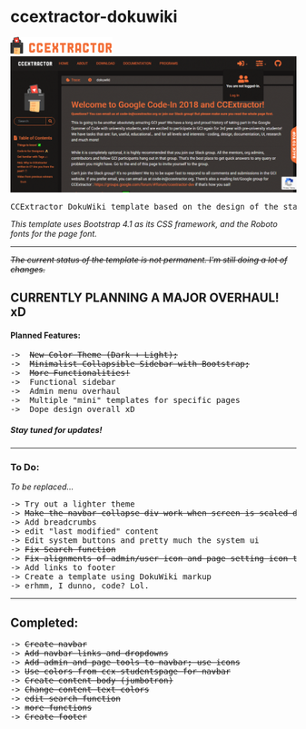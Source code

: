 # ccextractor-dokuwiki
<img src="images/ccx_logo&text.png"/>

<img src="screenshots/Screenshot_2018-12-20 CCExtractor wiki dokuwiki.png"/>

<pre>CCExtractor DokuWiki template based on the design of the static site "ccx-studentspage". Work in progress.</pre>
<i>This template uses Bootstrap 4.1 as its CSS framework, and the Roboto fonts for the page font.</i>

<hr>

<del><i>The current status of the template is not permanent. I'm still doing a lot of changes.</i></del>

<h2>CURRENTLY PLANNING A <strong>MAJOR</strong> OVERHAUL! xD </h2>
<h4>Planned Features:</h4>
<pre>
->  <del>New Color Theme (Dark + Light);</del>
->  <del>Minimalist Collapsible Sidebar with Bootstrap;</del>
->  <del>More Functionalities!</del>
->  Functional sidebar
->  Admin menu overhaul
->  Multiple "mini" templates for specific pages
->  Dope design overall xD
</pre>
<h5>Stay tuned for updates!</h5>

<hr>
<h3> To Do: </h2>
<i>To be replaced...</i>
<pre>
-> Try out a lighter theme
-> <del>Make the navbar-collapse div work when screen is scaled down</del>
-> Add breadcrumbs
-> edit "last modified" content
-> Edit system buttons and pretty much the system ui
-> <del>Fix Search function</del>
-> <del>Fix alignments of admin/user icon and page setting icon to match the navbar links</del>
-> Add links to footer
-> Create a template using DokuWiki markup
-> erhmm, I dunno, code? Lol.
</pre>

<hr>

<h2>Completed: </h2>
<pre>
-> <del>Create navbar</del>
-> <del>Add navbar links and dropdowns</del>
-> <del>Add admin and page tools to navbar; use icons</del>
-> <del>Use colors from ccx-studentspage for navbar</del>
-> <del>Create content body (jumbotron)</del>
-> <del>Change content text colors</del>
-> <del>edit search function</del>
-> <del>more functions</del>
-> <del>Create footer</del>
</pre>
